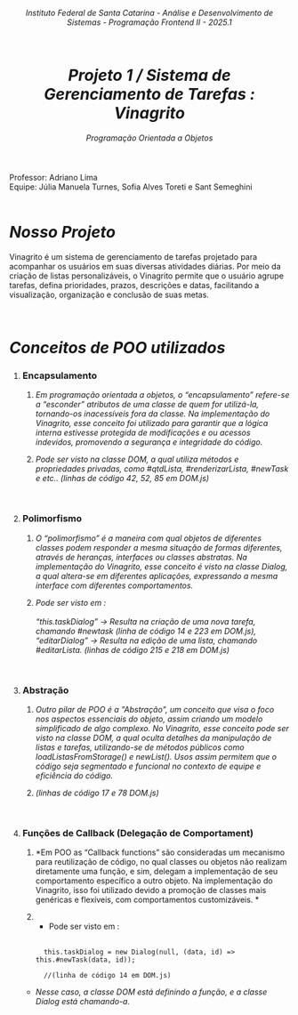 *<p align="center"> Instituto Federal de Santa Catarina - Análise e Desenvolvimento de Sistemas - Programação Frontend II - 2025.1 </p>*
<br>

*<h1 align="center"> Projeto 1 / Sistema de Gerenciamento de Tarefas : Vinagrito </h1>*
*<p align="center"> Programação Orientada a Objetos </p>*
### 
<br>

Professor: Adriano Lima  
Equipe: Júlia Manuela Turnes, Sofia Alves Toreti e Sant Semeghini
<br> 
<br>

# *Nosso Projeto*
Vinagrito é um sistema de gerenciamento de tarefas projetado para acompanhar os usuários em suas diversas atividades diárias. Por meio da criação de listas personalizáveis, o Vinagrito permite que o usuário agrupe tarefas, defina prioridades, prazos, descrições e datas, facilitando a visualização, organização e conclusão de suas metas.

<br>

# *Conceitos de POO utilizados*

  1. ### Encapsulamento
     1. *Em programação orientada a objetos, o “encapsulamento” refere-se a “esconder” atributos de uma classe de quem for utilizá-la, tornando-os inacessíveis fora da classe. Na implementação do Vinagrito, esse conceito foi utilizado para garantir que a lógica interna estivesse protegida de modificações e ou acessos indevidos, promovendo a segurança e integridade do código.* <br>

     2. *Pode ser visto na classe DOM, a qual utiliza  métodos e propriedades privadas, como #qtdLista, #renderizarLista, #newTask e etc.. (linhas de código 42, 52, 85 em DOM.js)*
<br>

  2. ### Polimorfismo
     1. *O “polimorfismo” é a maneira com qual objetos de diferentes classes podem responder a mesma situação de formas diferentes, através de heranças, interfaces ou classes abstratas. Na implementação do Vinagrito, esse conceito é visto na classe Dialog, a qual altera-se em diferentes aplicações, expressando a mesma interface com diferentes comportamentos.* <br>

     2. *Pode ser visto em : <br> <br> 
              “this.taskDialog” → Resulta na criação de uma nova tarefa, chamando #newtask (linha de código 14 e 223 em DOM.js), <br>
              “editarDialog” → Resulta na edição de uma lista, chamando #editarLista. (linhas de código 215 e 218 em DOM.js)*
<br>

  3. ### Abstração
     1. *Outro pilar de POO é a "Abstração", um conceito que visa o foco nos aspectos essenciais do objeto, assim criando um modelo simplificado de algo complexo. No Vinagrito, esse conceito pode ser visto na classe DOM, a qual oculta detalhes da manipulação de listas e tarefas, utilizando-se de métodos públicos como  loadListasFromStorage() e newList(). Usos assim permitem que o código seja segmentado e funcional no contexto de equipe e eficiência do código.* <br>

     2. *(linhas de código 17 e 78 DOM.js)*
<br>

  4. ###  Funções de Callback (Delegação de Comportament)
     1. *Em POO as “Callback functions” são consideradas um mecanismo para reutilização de código, no qual classes ou objetos não realizam diretamente uma função, e sim, delegam a implementação de seu comportamento específico a outro objeto. Na implementação do Vinagrito, isso foi utilizado devido a promoção de classes mais genéricas e flexíveis, com comportamentos customizáveis. * <br>

     2. * Pode ser visto em : <br><br>
        ```
          this.taskDialog = new Dialog(null, (data, id) => this.#newTask(data, id));
        
          //(linha de código 14 em DOM.js)
         ```
       *   *Nesse caso, a classe DOM está definindo a função, e a classe Dialog está chamando-a.*
<br>


